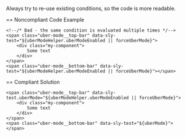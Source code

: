 Always try to re-use existing conditions, so the code is more readable.

== Noncompliant Code Example
```
<!--/* Bad - the same condition is evaluated multiple times */-->
<span class="uber-mode__top-bar" data-sly-test="${uberModeHelper.uberModeEnabled || forceUberMode}">
    <div class="my-component">
        Some text
    </div>
</span>
<span class="uber-mode__bottom-bar" data-sly-test="${uberModeHelper.uberModeEnabled || forceUberMode}"></span>
```
 
 
    
== Compliant Solution
```
<span class="uber-mode__top-bar" data-sly-test.uberMode="${uberModeHelper.uberModeEnabled || forceUberMode}">
    <div class="my-component">
        Some text
    </div>
</span>
<span class="uber-mode__bottom-bar" data-sly-test="${uberMode}"></span>
```